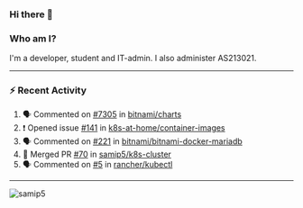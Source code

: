 ### Hi there 👋

### Who am I?
I'm a developer, student and IT-admin. I also administer AS213021.

---
### :zap: Recent Activity
<!--START_SECTION:activity-->
1. 🗣 Commented on [#7305](https://github.com/bitnami/charts/issues/7305) in [bitnami/charts](https://github.com/bitnami/charts)
2. ❗️ Opened issue [#141](https://github.com/k8s-at-home/container-images/issues/141) in [k8s-at-home/container-images](https://github.com/k8s-at-home/container-images)
3. 🗣 Commented on [#221](https://github.com/bitnami/bitnami-docker-mariadb/issues/221) in [bitnami/bitnami-docker-mariadb](https://github.com/bitnami/bitnami-docker-mariadb)
4. 🎉 Merged PR [#70](https://github.com/samip5/k8s-cluster/pull/70) in [samip5/k8s-cluster](https://github.com/samip5/k8s-cluster)
5. 🗣 Commented on [#5](https://github.com/rancher/kubectl/issues/5) in [rancher/kubectl](https://github.com/rancher/kubectl)
<!--END_SECTION:activity-->
---

<img align="center" src="https://github-readme-stats.vercel.app/api?username=samip5&show_icons=true" alt="samip5" />
